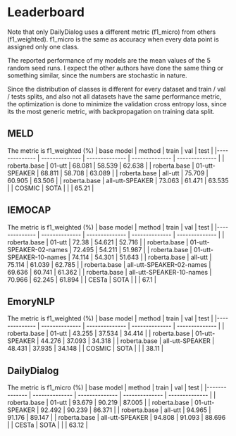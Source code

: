 # Leaderboard
Note that only DailyDialog uses a different metric (f1_micro) from others (f1_weighted). f1_micro is the same as accuracy when every data point is assigned only one class.

The reported performance of my models are the mean values of the 5 random seed runs. I expect the other authors have done the same thing or something similar, since the numbers are stochastic in nature.

Since the distribution of classes is different for every dataset and train / val / tests splits, and also not all datasets have the same performance metric, the optimization is done to minimize the validation cross entropy loss, since its the most generic metric, with backpropagation on training data split.

## MELD 
The metric is f1_weighted (%)
|  base model | method | train | val | test |
|-------------- | -------------- | -------------- | -------------- | -------------- | 
| roberta.base | 01-utt | 68.081 | 58.539 | 62.638 | 
| roberta.base | 01-utt-SPEAKER | 68.811 | 58.708 | 63.089 | 
| roberta.base | all-utt | 75.709 | 60.905 | 63.506 | 
| roberta.base | all-utt-SPEAKER | 73.063 | 61.471 | 63.535 | 
| COSMIC | SOTA |   |   | 65.21 |
## IEMOCAP 
The metric is f1_weighted (%)
|  base model | method | train | val | test |
|-------------- | -------------- | -------------- | -------------- | -------------- | 
| roberta.base | 01-utt | 72.38 | 54.621 | 52.716 | 
| roberta.base | 01-utt-SPEAKER-02-names | 72.495 | 54.211 | 51.987 | 
| roberta.base | 01-utt-SPEAKER-10-names | 74.114 | 54.301 | 51.643 | 
| roberta.base | all-utt | 75.114 | 61.039 | 62.785 | 
| roberta.base | all-utt-SPEAKER-02-names | 69.636 | 60.741 | 61.362 | 
| roberta.base | all-utt-SPEAKER-10-names | 70.966 | 62.245 | 61.894 | 
| CESTa | SOTA |   |   | 67.1 |
## EmoryNLP 
The metric is f1_weighted (%)
|  base model | method | train | val | test |
|-------------- | -------------- | -------------- | -------------- | -------------- | 
| roberta.base | 01-utt | 43.255 | 37.534 | 34.414 | 
| roberta.base | 01-utt-SPEAKER | 44.276 | 37.093 | 34.318 | 
| roberta.base | all-utt-SPEAKER | 48.431 | 37.935 | 34.148 | 
| COSMIC | SOTA |   |   | 38.11 |
## DailyDialog 
The metric is f1_micro (%)
|  base model | method | train | val | test |
|-------------- | -------------- | -------------- | -------------- | -------------- | 
| roberta.base | 01-utt | 93.679 | 90.219 | 87.005 | 
| roberta.base | 01-utt-SPEAKER | 92.492 | 90.239 | 86.371 | 
| roberta.base | all-utt | 94.965 | 91.176 | 89.147 | 
| roberta.base | all-utt-SPEAKER | 94.808 | 91.093 | 88.696 | 
| CESTa | SOTA |   |   | 63.12 |
